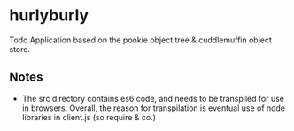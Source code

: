 # hurlyburly
Todo Application based on the pookie object tree & cuddlemuffin object store.

## Notes

  - The src directory contains es6 code,
  and needs to be transpiled for use in browsers.
  Overall, the reason for transpilation is eventual
  use of node libraries in client.js (so require & co.)
